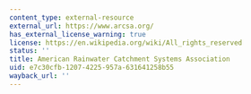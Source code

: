 ```yaml
---
content_type: external-resource
external_url: https://www.arcsa.org/
has_external_license_warning: true
license: https://en.wikipedia.org/wiki/All_rights_reserved
status: ''
title: American Rainwater Catchment Systems Association
uid: e7c30cfb-1207-4225-957a-631641258b55
wayback_url: ''
---
```

